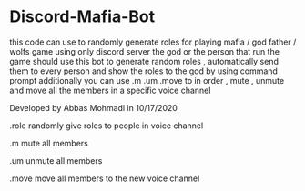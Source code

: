 # Discord-Mafia-Bot
this code can use to randomly generate roles for playing mafia / god father / wolfs game using only discord server the god or the person that run the game should use this bot to generate random roles , automatically send them to every person and show the roles to the god by using command prompt additionally you can use .m .um .move to in order , mute , unmute and move all the members in a specific voice channel

Developed by Abbas Mohmadi in 10/17/2020

.role     randomly give roles to people in voice channel

.m    mute all members

.um   unmute all members

.move <the new voice channel>   move all members to the new voice channel
